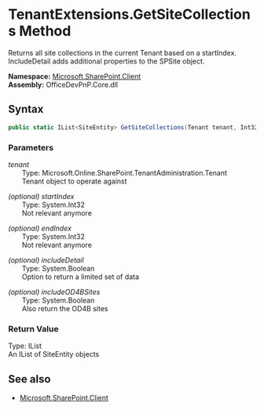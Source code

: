 # TenantExtensions.GetSiteCollections Method  
Returns all site collections in the current Tenant based on a startIndex. IncludeDetail adds additional properties to the SPSite object.  

**Namespace:** [Microsoft.SharePoint.Client](Microsoft.SharePoint.Client.md)  
**Assembly:** OfficeDevPnP.Core.dll  
## Syntax
```C#
public static IList<SiteEntity> GetSiteCollections(Tenant tenant, Int32 startIndex, Int32 endIndex, Boolean includeDetail, Boolean includeOD4BSites)
```
### Parameters
*tenant*  
&emsp;&emsp;Type: Microsoft.Online.SharePoint.TenantAdministration.Tenant  
&emsp;&emsp;Tenant object to operate against  

*(optional) startIndex*  
&emsp;&emsp;Type: System.Int32  
&emsp;&emsp;Not relevant anymore  

*(optional) endIndex*  
&emsp;&emsp;Type: System.Int32  
&emsp;&emsp;Not relevant anymore  

*(optional) includeDetail*  
&emsp;&emsp;Type: System.Boolean  
&emsp;&emsp;Option to return a limited set of data  

*(optional) includeOD4BSites*  
&emsp;&emsp;Type: System.Boolean  
&emsp;&emsp;Also return the OD4B sites  

### Return Value
Type: IList<SiteEntity>  
An IList of SiteEntity objects

## See also
- [Microsoft.SharePoint.Client](Microsoft.SharePoint.Client.md)
